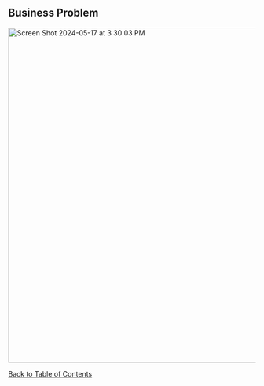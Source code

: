 ## Business Problem
<img width="682" alt="Screen Shot 2024-05-17 at 3 30 03 PM" src="https://github.com/sijiadisa/SimSearchHub/assets/62917984/b9474267-ab77-43a8-b539-3e92e89e8308">

[Back to Table of Contents](/README.md#table-of-contents)